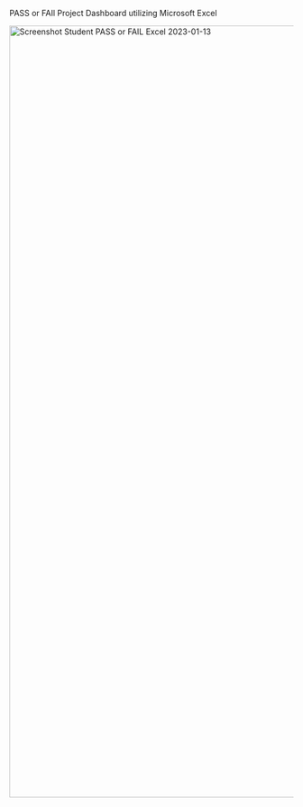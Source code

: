 PASS or FAIl Project Dashboard utilizing Microsoft Excel

<img width="1368" alt="Screenshot  Student PASS or FAIL Excel 2023-01-13" src="https://user-images.githubusercontent.com/120127745/212423675-af0a813d-132a-45f3-b646-c181def4ba43.png">
